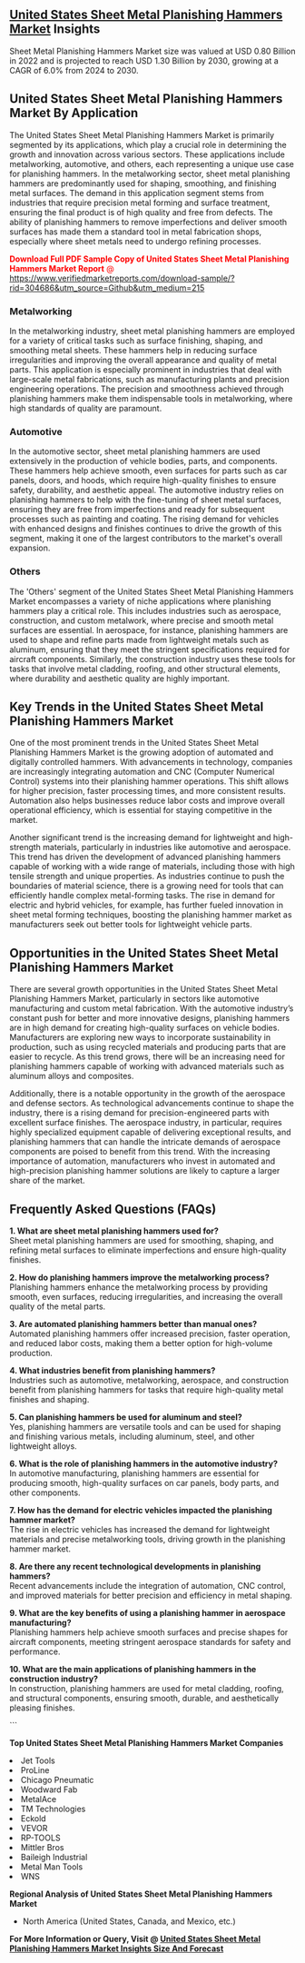 <h2><a href="https://www.verifiedmarketreports.com/download-sample/?rid=304686&amp;utm_source=Github&amp;utm_medium=215" target="_blank">United States Sheet Metal Planishing Hammers Market</a> Insights</h2><p>Sheet Metal Planishing Hammers Market size was valued at USD 0.80 Billion in 2022 and is projected to reach USD 1.30 Billion by 2030, growing at a CAGR of 6.0% from 2024 to 2030.</p><p><h2>United States Sheet Metal Planishing Hammers Market By Application</h2><p>The United States Sheet Metal Planishing Hammers Market is primarily segmented by its applications, which play a crucial role in determining the growth and innovation across various sectors. These applications include metalworking, automotive, and others, each representing a unique use case for planishing hammers. In the metalworking sector, sheet metal planishing hammers are predominantly used for shaping, smoothing, and finishing metal surfaces. The demand in this application segment stems from industries that require precision metal forming and surface treatment, ensuring the final product is of high quality and free from defects. The ability of planishing hammers to remove imperfections and deliver smooth surfaces has made them a standard tool in metal fabrication shops, especially where sheet metals need to undergo refining processes.<p><span class=""><span style="color: #ff0000;"><strong>Download Full PDF Sample Copy of United States Sheet Metal Planishing Hammers Market Report</strong> @ </span><a href="https://www.verifiedmarketreports.com/download-sample/?rid=304686&amp;utm_source=Github&amp;utm_medium=215" target="_blank">https://www.verifiedmarketreports.com/download-sample/?rid=304686&amp;utm_source=Github&amp;utm_medium=215</a></span></p><h3>Metalworking</h3><p>In the metalworking industry, sheet metal planishing hammers are employed for a variety of critical tasks such as surface finishing, shaping, and smoothing metal sheets. These hammers help in reducing surface irregularities and improving the overall appearance and quality of metal parts. This application is especially prominent in industries that deal with large-scale metal fabrications, such as manufacturing plants and precision engineering operations. The precision and smoothness achieved through planishing hammers make them indispensable tools in metalworking, where high standards of quality are paramount.</p><h3>Automotive</h3><p>In the automotive sector, sheet metal planishing hammers are used extensively in the production of vehicle bodies, parts, and components. These hammers help achieve smooth, even surfaces for parts such as car panels, doors, and hoods, which require high-quality finishes to ensure safety, durability, and aesthetic appeal. The automotive industry relies on planishing hammers to help with the fine-tuning of sheet metal surfaces, ensuring they are free from imperfections and ready for subsequent processes such as painting and coating. The rising demand for vehicles with enhanced designs and finishes continues to drive the growth of this segment, making it one of the largest contributors to the market's overall expansion.</p><h3>Others</h3><p>The 'Others' segment of the United States Sheet Metal Planishing Hammers Market encompasses a variety of niche applications where planishing hammers play a critical role. This includes industries such as aerospace, construction, and custom metalwork, where precise and smooth metal surfaces are essential. In aerospace, for instance, planishing hammers are used to shape and refine parts made from lightweight metals such as aluminum, ensuring that they meet the stringent specifications required for aircraft components. Similarly, the construction industry uses these tools for tasks that involve metal cladding, roofing, and other structural elements, where durability and aesthetic quality are highly important.</p><h2>Key Trends in the United States Sheet Metal Planishing Hammers Market</h2><p>One of the most prominent trends in the United States Sheet Metal Planishing Hammers Market is the growing adoption of automated and digitally controlled hammers. With advancements in technology, companies are increasingly integrating automation and CNC (Computer Numerical Control) systems into their planishing hammer operations. This shift allows for higher precision, faster processing times, and more consistent results. Automation also helps businesses reduce labor costs and improve overall operational efficiency, which is essential for staying competitive in the market.</p><p>Another significant trend is the increasing demand for lightweight and high-strength materials, particularly in industries like automotive and aerospace. This trend has driven the development of advanced planishing hammers capable of working with a wide range of materials, including those with high tensile strength and unique properties. As industries continue to push the boundaries of material science, there is a growing need for tools that can efficiently handle complex metal-forming tasks. The rise in demand for electric and hybrid vehicles, for example, has further fueled innovation in sheet metal forming techniques, boosting the planishing hammer market as manufacturers seek out better tools for lightweight vehicle parts.</p><h2>Opportunities in the United States Sheet Metal Planishing Hammers Market</h2><p>There are several growth opportunities in the United States Sheet Metal Planishing Hammers Market, particularly in sectors like automotive manufacturing and custom metal fabrication. With the automotive industry’s constant push for better and more innovative designs, planishing hammers are in high demand for creating high-quality surfaces on vehicle bodies. Manufacturers are exploring new ways to incorporate sustainability in production, such as using recycled materials and producing parts that are easier to recycle. As this trend grows, there will be an increasing need for planishing hammers capable of working with advanced materials such as aluminum alloys and composites.</p><p>Additionally, there is a notable opportunity in the growth of the aerospace and defense sectors. As technological advancements continue to shape the industry, there is a rising demand for precision-engineered parts with excellent surface finishes. The aerospace industry, in particular, requires highly specialized equipment capable of delivering exceptional results, and planishing hammers that can handle the intricate demands of aerospace components are poised to benefit from this trend. With the increasing importance of automation, manufacturers who invest in automated and high-precision planishing hammer solutions are likely to capture a larger share of the market.</p><h2>Frequently Asked Questions (FAQs)</h2><p><b>1. What are sheet metal planishing hammers used for?</b><br>Sheet metal planishing hammers are used for smoothing, shaping, and refining metal surfaces to eliminate imperfections and ensure high-quality finishes.</p><p><b>2. How do planishing hammers improve the metalworking process?</b><br>Planishing hammers enhance the metalworking process by providing smooth, even surfaces, reducing irregularities, and increasing the overall quality of the metal parts.</p><p><b>3. Are automated planishing hammers better than manual ones?</b><br>Automated planishing hammers offer increased precision, faster operation, and reduced labor costs, making them a better option for high-volume production.</p><p><b>4. What industries benefit from planishing hammers?</b><br>Industries such as automotive, metalworking, aerospace, and construction benefit from planishing hammers for tasks that require high-quality metal finishes and shaping.</p><p><b>5. Can planishing hammers be used for aluminum and steel?</b><br>Yes, planishing hammers are versatile tools and can be used for shaping and finishing various metals, including aluminum, steel, and other lightweight alloys.</p><p><b>6. What is the role of planishing hammers in the automotive industry?</b><br>In automotive manufacturing, planishing hammers are essential for producing smooth, high-quality surfaces on car panels, body parts, and other components.</p><p><b>7. How has the demand for electric vehicles impacted the planishing hammer market?</b><br>The rise in electric vehicles has increased the demand for lightweight materials and precise metalworking tools, driving growth in the planishing hammer market.</p><p><b>8. Are there any recent technological developments in planishing hammers?</b><br>Recent advancements include the integration of automation, CNC control, and improved materials for better precision and efficiency in metal shaping.</p><p><b>9. What are the key benefits of using a planishing hammer in aerospace manufacturing?</b><br>Planishing hammers help achieve smooth surfaces and precise shapes for aircraft components, meeting stringent aerospace standards for safety and performance.</p><p><b>10. What are the main applications of planishing hammers in the construction industry?</b><br>In construction, planishing hammers are used for metal cladding, roofing, and structural components, ensuring smooth, durable, and aesthetically pleasing finishes.</p>```</p><p><strong>Top United States Sheet Metal Planishing Hammers Market Companies</strong></p><div data-test-id=""><p><li>Jet Tools</li><li> ProLine</li><li> Chicago Pneumatic</li><li> Woodward Fab</li><li> MetalAce</li><li> TM Technologies</li><li> Eckold</li><li> VEVOR</li><li> RP-TOOLS</li><li> Mittler Bros</li><li> Baileigh Industrial</li><li> Metal Man Tools</li><li> WNS</li></p><div><strong>Regional Analysis of&nbsp;United States Sheet Metal Planishing Hammers Market</strong></div><ul><li dir="ltr"><p dir="ltr">North America&nbsp;(United States, Canada, and Mexico, etc.)</p></li></ul><p><strong>For More Information or Query, Visit @&nbsp;</strong><strong><a href="https://www.verifiedmarketreports.com/product/sheet-metal-planishing-hammers-market/?utm_source=Github&amp;utm_medium=215" target="_blank">United States Sheet Metal Planishing Hammers Market Insights Size And Forecast</a></strong></p></div>
